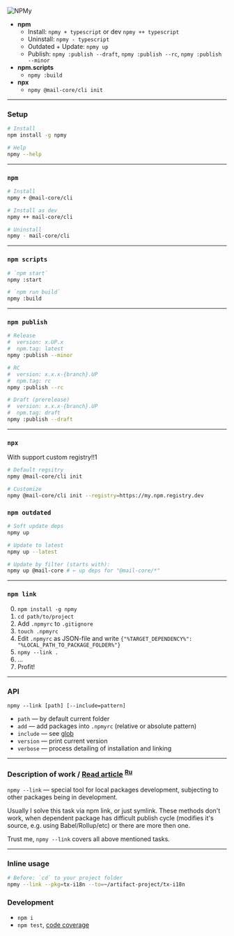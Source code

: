 ![NPMy](https://habrastorage.org/webt/n4/k6/4j/n4k64jrjrkzeovjzqnnvtfeoto0.png)

- **npm**
  - Install: `npmy + typescript` or dev `npmy ++ typescript`
  - Uninstall: `npmy - typescript`
  - Outdated + Update: `npmy up`
  - Publish: `npmy :publish --draft`, `npmy :publish --rc`, `npmy :publish --minor`
- **npm.scripts**
  - `npmy :build`
- **npx**
  - `npmy @mail-core/cli init`

---

### Setup

```sh
# Install
npm install -g npmy

# Help
npmy --help
```

---

### `npm`

```sh
# Install
npmy + @mail-core/cli

# Install as dev
npmy ++ mail-core/cli

# Uninstall
npmy - mail-core/cli
```

---

### `npm scripts`

```sh
# `npm start`
npmy :start

# `npm run build`
npmy :build
```

---

### `npm publish`

```sh
# Release
#  version: x.UP.x
#  npm.tag: latest
npmy :publish --minor

# RC
#  version: x.x.x-{branch}.UP
#  npm.tag: rc
npmy :publish --rc

# Draft (prerelease)
#  version: x.x.x-{branch}.UP
#  npm.tag: draft
npmy :publish --draft
```

---

### `npx`

With support custom registry!!1

```sh
# Default regsitry
npmy @mail-core/cli init

# Customize
npmy @mail-core/cli init --registry=https://my.npm.registry.dev
```

### `npm outdated`

```sh
# Soft update deps
npmy up

# Update to latest
npmy up --latest

# Update by filter (starts with):
npmy up @mail-core # ← up deps for "@mail-core/*"
```

---

### `npm link`

 0. `npm install -g npmy`
 1. `cd path/to/project`
 2. Add `.npmyrc` to `.gitignore`
 3. `touch .npmyrc`
 4. Edit `.npmyrc` as JSON-file and write `{"%TARGET_DEPENDENCY%": "%LOCAL_PATH_TO_PACKAGE_FOLDER%"}`
 5. `npmy --link .`
 6. ...
 7. Profit!

---

### API

`npmy --link [path] [--include=pattern]`

 - `path` — by default current folder
 - `add` — add packages into `.npmyrc` (relative or absolute pattern)
 - `include` — see [glob](https://github.com/isaacs/node-glob#glob-primer)
 - `version` — print current version
 - `verbose` — process detailing of installation and linking

---

### Description of work / [Read article](https://github.com/artifact-project/npmy/wiki/%60npm-link%60-on-steroids) <sup><a href="https://habrahabr.ru/company/mailru/blog/333580/">Ru</a></sup>

`npmy --link` — special tool for local packages development, subjecting to other packages being in development.

Usually I solve this task via npm link, or just symlink. These methods don't work,
when dependent package has difficult publish cycle (modifies it's source, e.g. using Babel/Rollup/etc)
or there are more then one.

Trust me, `npmy --link` covers all above mentioned tasks.

---

### Inline usage

```sh
# Before: `cd` to your project folder
npmy --link --pkg=tx-i18n --to=~/artifact-project/tx-i18n
```


### Development

 - `npm i`
 - `npm test`, [code coverage](./coverage/lcov-report/index.html)
